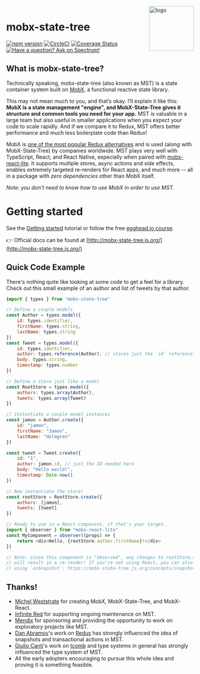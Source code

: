 <img src="website/static/img/mobx-state-tree-logo-gradient.png" alt="logo" height="120" align="right" />

# mobx-state-tree

[![npm version](https://badge.fury.io/js/mobx-state-tree.svg)](https://badge.fury.io/js/mobx-state-tree)
[![CircleCI](https://circleci.com/gh/mobxjs/mobx-state-tree.svg?style=svg)](https://circleci.com/gh/mobxjs/mobx-state-tree)
[![Coverage Status](https://coveralls.io/repos/github/mobxjs/mobx-state-tree/badge.svg?branch=master)](https://coveralls.io/github/mobxjs/mobx-state-tree?branch=master)
[![Have a question? Ask on Spectrum!](https://withspectrum.github.io/badge/badge.svg)](https://spectrum.chat/mobx-state-tree)

## What is mobx-state-tree?

Technically speaking, mobx-state-tree (also known as MST) is a state container system built on [MobX](https://github.com/mobxjs/mobx), a functional reactive state library.

This may not mean much to you, and that’s okay. I’ll explain it like this: **MobX is a state management "engine", and MobX-State-Tree gives it structure and common tools you need for your app.** MST is valuable in a large team but also useful in smaller applications when you expect your code to scale rapidly. And if we compare it to Redux, MST offers better performance and much less boilerplate code than Redux!

MobX is [one of the most popular Redux alternatives](https://2019.stateofjs.com/data-layer/mobx/) and is used (along with MobX-State-Tree) by companies worldwide. MST plays very well with TypeScript, React, and React Native, especially when paired with [mobx-react-lite](https://github.com/mobxjs/mobx/tree/main/packages/mobx-react-lite). It supports multiple stores, async actions and side effects, enables extremely targeted re-renders for React apps, and much more -- all in a package with _zero dependencies_ other than MobX itself.

_Note: you don't need to know how to use MobX in order to use MST._

# Getting started

See the [Getting started](https://mobx-state-tree.js.org/intro/getting-started) tutorial or follow the free [egghead.io course](https://egghead.io/courses/manage-application-state-with-mobx-state-tree).

👉 Official docs can be found at [http://mobx-state-tree.js.org/](http://mobx-state-tree.js.org/)

## Quick Code Example

There's nothing quite like looking at some code to get a feel for a library. Check out this small example of an author and list of tweets by that author.

```js
import { types } from "mobx-state-tree"

// Define a couple models
const Author = types.model({
    id: types.identifier,
    firstName: types.string,
    lastName: types.string
})
const Tweet = types.model({
    id: types.identifier,
    author: types.reference(Author), // stores just the `id` reference!
    body: types.string,
    timestamp: types.number
})

// Define a store just like a model
const RootStore = types.model({
    authors: types.array(Author),
    tweets: types.array(Tweet)
})

// Instantiate a couple model instances
const jamon = Author.create({
    id: "jamon",
    firstName: "Jamon",
    lastName: "Holmgren"
})

const tweet = Tweet.create({
    id: "1",
    author: jamon.id, // just the ID needed here
    body: "Hello world!",
    timestamp: Date.now()
})

// Now instantiate the store!
const rootStore = RootStore.create({
    authors: [jamon],
    tweets: [tweet]
})

// Ready to use in a React component, if that's your target.
import { observer } from "mobx-react-lite"
const MyComponent = observer((props) => {
    return <div>Hello, {rootStore.author.firstName}!</div>
})

// Note: since this component is "observed", any changes to rootStore.author.firstName
// will result in a re-render! If you're not using React, you can also "listen" to changes
// using `onSnapshot`: https://mobx-state-tree.js.org/concepts/snapshots
```

## Thanks!

-   [Michel Weststrate](https://twitter.com/mweststrate) for creating MobX, MobX-State-Tree, and MobX-React.
-   [Infinite Red](https://infinite.red) for supporting ongoing maintenance on MST.
-   [Mendix](https://mendix.com) for sponsoring and providing the opportunity to work on exploratory projects like MST.
-   [Dan Abramov](https://twitter.com/dan_abramov)'s work on [Redux](http://redux.js.org) has strongly influenced the idea of snapshots and transactional actions in MST.
-   [Giulio Canti](https://twitter.com/GiulioCanti)'s work on [tcomb](http://github.com/gcanti/tcomb) and type systems in general has strongly influenced the type system of MST.
-   All the early adopters encouraging to pursue this whole idea and proving it is something feasible.

